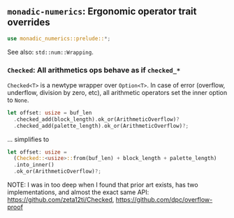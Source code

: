`monadic-numerics`: Ergonomic operator trait overrides
------------------------------------------------------
```rust
use monadic_numerics::prelude::*;
```

See also: `std::num::Wrapping`.

### `Checked`: All arithmetics ops behave as if `checked_*`

`Checked<T>` is a newtype wrapper over `Option<T>`.  In case of error (overflow,
underflow, division by zero, etc), all arithmetic operators set the inner option
to `None`.

```rust
let offset: usize = buf_len
  .checked_add(block_length).ok_or(ArithmeticOverflow)?
  .checked_add(palette_length).ok_or(ArithmeticOverflow)?;
```

... simplifies to

```rust
let offset: usize =
  (Checked::<usize>::from(buf_len) + block_length + palette_length)
  .into_inner()
  .ok_or(ArithmeticOverflow)?;
```

NOTE: I was in too deep when I found that prior art exists, has two implementations,
and almost the exact same API: https://github.com/zeta12ti/Checked, https://github.com/dpc/overflow-proof
